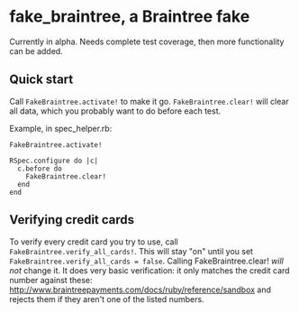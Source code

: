 # fake\_braintree, a Braintree fake

Currently in alpha. Needs complete test coverage, then more functionality can
be added.

## Quick start
Call `FakeBraintree.activate!` to make it go. `FakeBraintree.clear!` will clear
all data, which you probably want to do before each test.

Example, in spec\_helper.rb:

    FakeBraintree.activate!

    RSpec.configure do |c|
      c.before do
        FakeBraintree.clear!
      end
    end

## Verifying credit cards

To verify every credit card you try to use, call
`FakeBraintree.verify_all_cards!`. This will stay "on" until you set
`FakeBraintree.verify_all_cards = false`.  Calling FakeBraintree.clear! _will
not_ change it. It does very basic verification: it only matches the credit card
number against these:
http://www.braintreepayments.com/docs/ruby/reference/sandbox and rejects them if
they aren't one of the listed numbers.

